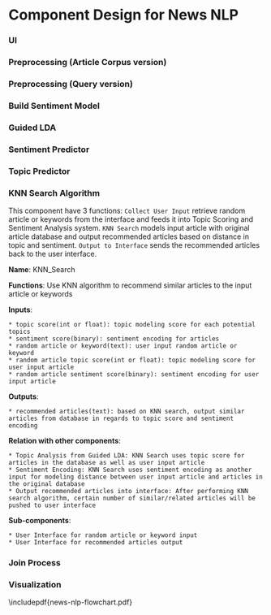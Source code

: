 # Component Design for News NLP

### UI

### Preprocessing (Article Corpus version)

### Preprocessing (Query version)

### Build Sentiment Model

### Guided LDA

### Sentiment Predictor

### Topic Predictor

### KNN Search Algorithm

This component have 3 functions: `Collect User Input` retrieve random article or keywords from the interface and feeds it into Topic Scoring and Sentiment Analysis system. `KNN Search` models input article with original article database and output recommended articles based on distance in topic and sentiment. `Output to Interface` sends the recommended articles back to the user interface.

**Name**: KNN_Search

**Functions**: Use KNN algorithm to recommend similar articles to the input article or keywords

**Inputs**: 

	* topic score(int or float): topic modeling score for each potential topics
	* sentiment score(binary): sentiment encoding for articles
	* random article or keyword(text): user input random article or keyword
	* random article topic score(int or float): topic modeling score for user input article
	* random article sentiment score(binary): sentiment encoding for user input article

**Outputs**:

	* recommended articles(text): based on KNN search, output similar articles from database in regards to topic score and sentiment encoding

**Relation with other components**:

	* Topic Analysis from Guided LDA: KNN Search uses topic score for articles in the database as well as user input article
	* Sentiment Encoding: KNN Search uses sentiment encoding as another input for modeling distance between user input article and articles in the original database
	* Output recommended articles into interface: After performing KNN search algorithm, certain number of similar/related articles will be pushed to user interface

**Sub-components**:

	* User Interface for random article or keyword input
	* User Interface for recommended articles output


### Join Process

### Visualization


\includepdf{news-nlp-flowchart.pdf}